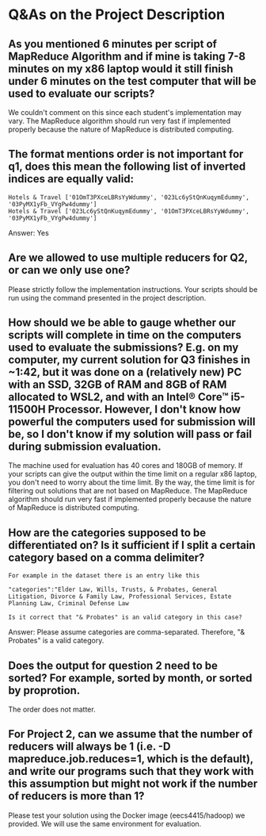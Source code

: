 # Q&As on the Project Description
## As you mentioned 6 minutes per script of MapReduce Algorithm and if mine is taking 7-8 minutes on my x86 laptop would it still finish under 6 minutes on the test computer that will be used to evaluate our scripts?
We couldn't comment on this since each student's implementation may vary. The MapReduce algorithm should run very fast if implemented properly because the nature of MapReduce is distributed computing.
## The format mentions order is not important for q1, does this mean the following list of inverted indices are equally valid:
```
Hotels & Travel ['01OmT3PXceLBRsYyWdummy', '023Lc6yStQnKuqymEdummy', '03PyMX1yFb_VYgPw4dummy']
Hotels & Travel ['023Lc6yStQnKuqymEdummy', '01OmT3PXceLBRsYyWdummy', '03PyMX1yFb_VYgPw4dummy']
```
Answer: Yes
## Are we allowed to use multiple reducers for Q2, or can we only use one?
Please strictly follow the implementation instructions. Your scripts should be run using the command presented in the project description.

## How should we be able to gauge whether our scripts will complete in time on the computers used to evaluate the submissions? E.g. on my computer, my current solution for Q3 finishes in ~1:42, but it was done on a (relatively new) PC with an SSD, 32GB of RAM and 8GB of RAM allocated to WSL2, and with an Intel® Core™ i5-11500H Processor. However, I don't know how powerful the computers used for submission will be, so I don't know if my solution will pass or fail during submission evaluation.
The machine used for evaluation has 40 cores and 180GB of memory. If your scripts can give the output within the time limit on a regular x86 laptop, you don't need to worry about the time limit. 
By the way, the time limit is for filtering out solutions that are not based on MapReduce. The MapReduce algorithm should run very fast if implemented properly because the nature of MapReduce is distributed computing.

## How are the categories supposed to be differentiated on? Is it sufficient if I split a certain category based on a comma delimiter? 
```
For example in the dataset there is an entry like this

"categories":"Elder Law, Wills, Trusts, & Probates, General Litigation, Divorce & Family Law, Professional Services, Estate Planning Law, Criminal Defense Law

Is it correct that "& Probates" is an valid category in this case?
```
Answer: Please assume categories are comma-separated. Therefore, "& Probates" is a valid category.

## Does the output for question 2 need to be sorted? For example, sorted by month, or sorted by proprotion.
The order does not matter.

## For Project 2, can we assume that the number of reducers will always be 1 (i.e. -D mapreduce.job.reduces=1, which is the default), and write our programs such that they work with this assumption but might not work if the number of reducers is more than 1?
Please test your solution using the Docker image (eecs4415/hadoop) we provided. We will use the same environment for evaluation.
